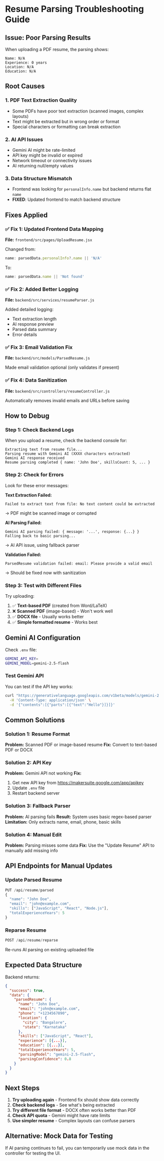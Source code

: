 # Resume Parsing Troubleshooting Guide

## Issue: Poor Parsing Results

When uploading a PDF resume, the parsing shows:
```
Name: N/A
Experience: 0 years
Location: N/A
Education: N/A
```

## Root Causes

### 1. **PDF Text Extraction Quality**
- Some PDFs have poor text extraction (scanned images, complex layouts)
- Text might be extracted but in wrong order or format
- Special characters or formatting can break extraction

### 2. **AI API Issues**
- Gemini AI might be rate-limited
- API key might be invalid or expired
- Network timeout or connectivity issues
- AI returning null/empty values

### 3. **Data Structure Mismatch**
- Frontend was looking for `personalInfo.name` but backend returns flat `name`
- **FIXED**: Updated frontend to match backend structure

## Fixes Applied

### ✅ Fix 1: Updated Frontend Data Mapping
**File:** `frontend/src/pages/UploadResume.jsx`

Changed from:
```javascript
name: parsedData.personalInfo?.name || 'N/A'
```

To:
```javascript
name: parsedData.name || 'Not found'
```

### ✅ Fix 2: Added Better Logging
**File:** `backend/src/services/resumeParser.js`

Added detailed logging:
- Text extraction length
- AI response preview
- Parsed data summary
- Error details

### ✅ Fix 3: Email Validation Fix
**File:** `backend/src/models/ParsedResume.js`

Made email validation optional (only validates if present)

### ✅ Fix 4: Data Sanitization
**File:** `backend/src/controllers/resumeController.js`

Automatically removes invalid emails and URLs before saving

## How to Debug

### Step 1: Check Backend Logs

When you upload a resume, check the backend console for:

```
Extracting text from resume file...
Parsing resume with Gemini AI (XXXX characters extracted)
Gemini AI response received
Resume parsing completed { name: 'John Doe', skillsCount: 5, ... }
```

### Step 2: Check for Errors

Look for these error messages:

**Text Extraction Failed:**
```
Failed to extract text from file: No text content could be extracted
```
→ PDF might be scanned image or corrupted

**AI Parsing Failed:**
```
Gemini AI parsing failed: { message: '...', response: {...} }
Falling back to basic parsing...
```
→ AI API issue, using fallback parser

**Validation Failed:**
```
ParsedResume validation failed: email: Please provide a valid email
```
→ Should be fixed now with sanitization

### Step 3: Test with Different Files

Try uploading:
1. ✅ **Text-based PDF** (created from Word/LaTeX)
2. ❌ **Scanned PDF** (image-based) - Won't work well
3. ✅ **DOCX file** - Usually works better
4. ✅ **Simple formatted resume** - Works best

## Gemini AI Configuration

Check `.env` file:
```bash
GEMINI_API_KEY=
GEMINI_MODEL=gemini-2.5-flash
```

### Test Gemini API

You can test if the API key works:
```bash
curl "https://generativelanguage.googleapis.com/v1beta/models/gemini-2.5-flash:generateContent?key=YOUR_API_KEY" \
  -H 'Content-Type: application/json' \
  -d '{"contents":[{"parts":[{"text":"Hello"}]}]}'
```

## Common Solutions

### Solution 1: Resume Format
**Problem:** Scanned PDF or image-based resume
**Fix:** Convert to text-based PDF or DOCX

### Solution 2: API Key
**Problem:** Gemini API not working
**Fix:** 
1. Get new API key from https://makersuite.google.com/app/apikey
2. Update `.env` file
3. Restart backend server

### Solution 3: Fallback Parser
**Problem:** AI parsing fails
**Result:** System uses basic regex-based parser
**Limitation:** Only extracts name, email, phone, basic skills

### Solution 4: Manual Edit
**Problem:** Parsing misses some data
**Fix:** Use the "Update Resume" API to manually add missing info

## API Endpoints for Manual Updates

### Update Parsed Resume
```javascript
PUT /api/resume/parsed
{
  "name": "John Doe",
  "email": "john@example.com",
  "skills": ["JavaScript", "React", "Node.js"],
  "totalExperienceYears": 5
}
```

### Reparse Resume
```javascript
POST /api/resume/reparse
```
Re-runs AI parsing on existing uploaded file

## Expected Data Structure

Backend returns:
```json
{
  "success": true,
  "data": {
    "parsedResume": {
      "name": "John Doe",
      "email": "john@example.com",
      "phone": "+1234567890",
      "location": {
        "city": "Bangalore",
        "state": "Karnataka"
      },
      "skills": ["JavaScript", "React"],
      "experience": [{...}],
      "education": [{...}],
      "totalExperienceYears": 5,
      "parsingModel": "gemini-2.5-flash",
      "parsingConfidence": 0.8
    }
  }
}
```

## Next Steps

1. **Try uploading again** - Frontend fix should show data correctly
2. **Check backend logs** - See what's being extracted
3. **Try different file format** - DOCX often works better than PDF
4. **Check API quota** - Gemini might have rate limits
5. **Use simpler resume** - Complex layouts can confuse parsers

## Alternative: Mock Data for Testing

If AI parsing continues to fail, you can temporarily use mock data in the controller for testing the UI.
